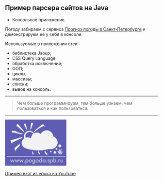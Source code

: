 ## Пример парсера сайтов на Java
* Консольное приложение.

Погоду забираем с сервиса [Прогноз погоды в Санкт-Петербурге](http://pogoda.spb.ru/) 
и демонстрируем её у себя в консоли.

Используемые в приложении стек:

- библиотека Jsoup;
- CSS Query Language;
- обработка исключений;
- ООП;
- циклы;
- массивы;
- списки;
- вывод на консоль.
---------
>Чем больше программируем, тем больше узнаем, чем пользоваться и как
пользоваться.
---------

![logo](https://github.com/alexander-pimenov/view-weather_pogoda/blob/master/src/main/java/assets/logo.png)

[Пример взят из урока на YouTube](https://www.youtube.com/watch?v=sZgXUK5L3Ss&t=270s)
